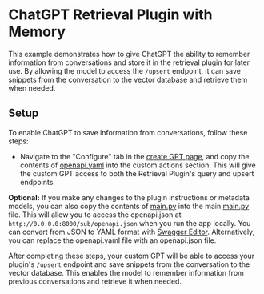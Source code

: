 # ChatGPT Retrieval Plugin with Memory

This example demonstrates how to give ChatGPT the ability to remember information from conversations and store it in the retrieval plugin for later use. By allowing the model to access the `/upsert` endpoint, it can save snippets from the conversation to the vector database and retrieve them when needed.

## Setup

To enable ChatGPT to save information from conversations, follow these steps:

- Navigate to the "Configure" tab in the [create GPT page](https://chat.openai.com/gpts/editor), and copy the contents of [openapi.yaml](openapi.yaml) into the custom actions section. This will give the custom GPT access to both the Retrieval Plugin's query and upsert endpoints.

**Optional:** If you make any changes to the plugin instructions or metadata models, you can also copy the contents of [main.py](main.py) into the main [main.py](../../server/main.py) file. This will allow you to access the openapi.json at `http://0.0.0.0:8000/sub/openapi.json` when you run the app locally. You can convert from JSON to YAML format with [Swagger Editor](https://editor.swagger.io/). Alternatively, you can replace the openapi.yaml file with an openapi.json file.

After completing these steps, your custom GPT will be able to access your plugin's `/upsert` endpoint and save snippets from the conversation to the vector database. This enables the model to remember information from previous conversations and retrieve it when needed.
